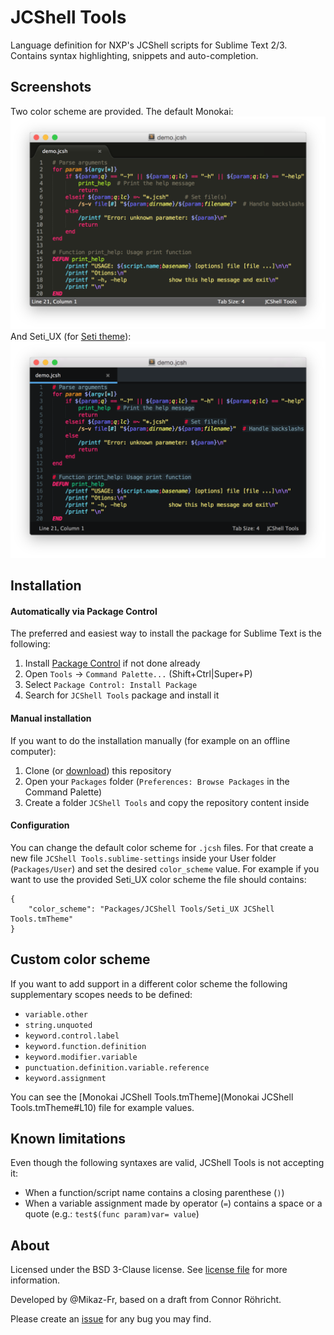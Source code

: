 JCShell Tools
=============

Language definition for NXP's JCShell scripts for Sublime Text 2/3.
Contains syntax highlighting, snippets and auto-completion.

## Screenshots

Two color scheme are provided. The default Monokai:
![Monokai screenshot](support/screenshots/window_monokai.png)
And Seti_UX (for [Seti theme](https://github.com/ctf0/Seti_ST3)):
![Seti screenshot](support/screenshots/window_seti.png)

## Installation

#### Automatically via Package Control

The preferred and easiest way to install the package for Sublime Text is the
following:

1. Install [Package Control](https://sublime.wbond.net/installation) if not done already
2. Open `Tools` → `Command Palette...` (Shift+Ctrl|Super+P)
3. Select `Package Control: Install Package`
4. Search for `JCShell Tools` package and install it

#### Manual installation

If you want to do the installation manually (for example on an offline computer):

1. Clone (or [download](archive/master.zip)) this repository
2. Open your `Packages` folder (`Preferences: Browse Packages` in the Command Palette)
3. Create a folder `JCShell Tools` and copy the repository content inside

#### Configuration

You can change the default color scheme for `.jcsh` files. For that create a new file `JCShell Tools.sublime-settings` inside your User folder (`Packages/User`) and set the desired `color_scheme` value.
For example if you want to use the provided Seti_UX color scheme the file should contains:
```
{
    "color_scheme": "Packages/JCShell Tools/Seti_UX JCShell Tools.tmTheme"
}
```

## Custom color scheme

If you want to add support in a different color scheme the following supplementary scopes needs to be defined:

- `variable.other`
- `string.unquoted`
- `keyword.control.label`
- `keyword.function.definition`
- `keyword.modifier.variable`
- `punctuation.definition.variable.reference`
- `keyword.assignment`

You can see the [Monokai JCShell Tools.tmTheme](Monokai JCShell Tools.tmTheme#L10) file for example values.

## Known limitations

Even though the following syntaxes are valid, JCShell Tools is not accepting it:
    
- When a function/script name contains a closing parenthese (`)`)
- When a variable assignment made by operator (`=`) contains a space or a quote (e.g.: `test$(func param)var= value`)

## About

Licensed under the BSD 3-Clause license. See [license file](LICENSE) for more information.

Developed by @Mikaz-Fr, based on a draft from Connor Röhricht.

Please create an [issue](https://github.com/NXP/JCShell-Tools/issues) for any bug you may find.
